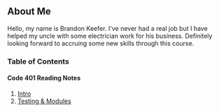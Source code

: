 ## About Me

Hello, my name is Brandon Keefer. I've never had a real job but I have helped my uncle with some electrician work for
his business. Definitely looking forward to accruing some new skills through this course.

### Table of Contents

#### Code 401 Reading Notes

1. [Intro](./notes/intro.md)
2. [Testing & Modules](./notes/testing.md)
